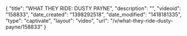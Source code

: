 {
    "title": "WHAT THEY RIDE: DUSTY PAYNE",
    "description": "",
    "videoid": "158833",
    "date_created": "1398292518",
    "date_modified": "1418181335",
    "type": "captivate",
    "layout": "video",
    "url": "\/v\/what-they-ride-dusty-payne\/158833"
}